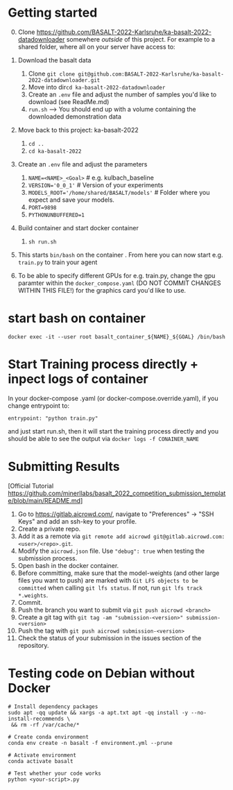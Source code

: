 # Getting started

0. Clone https://github.com/BASALT-2022-Karlsruhe/ka-basalt-2022-datadownloader somewhere *outside* of this project. 
For example to a shared folder, where all on your server have access to:
1. Download the basalt data
   1. Clone `git clone git@github.com:BASALT-2022-Karlsruhe/ka-basalt-2022-datadownloader.git`
   2. Move into dir`cd ka-basalt-2022-datadownloader`
   3. Create an `.env` file and adjust the number of samples you'd like to download (see ReadMe.md)
   3. `run.sh` --> You should end up with a volume containing the downloaded demonstration data 
2. Move back to this project: ka-basalt-2022
   1. `cd ..`
   2. `cd ka-basalt-2022`
3. Create an `.env` file and adjust the parameters
   1. `NAME=<NAME>_<Goal>` # e.g. kulbach_baseline 
   2. `VERSION='0_0_1'` # Version of your experiments
   3. `MODELS_ROOT='/home/shared/BASALT/models'` # Folder where you expect and save your models.
   4. `PORT=9898`
   5. `PYTHONUNBUFFERED=1`
4. Build container and start docker container
   1. `sh run.sh`
5. This starts `bin/bash` on the container . From here you can now start e.g. `train.py` to train your agent

6. To be able to specify different GPUs for e.g. train.py, change the gpu paramter within the `docker_compose.yaml` (DO NOT COMMIT CHANGES WITHIN THIS FILE!) for the graphics card you'd like to use.

# start bash on container
```shell
docker exec -it --user root basalt_container_${NAME}_${GOAL} /bin/bash
```

# Start Training process directly + inpect logs of container
In your docker-compose .yaml (or docker-compose.override.yaml), if you change entrypoint to:

`entrypoint: "python train.py"` 

and just start run.sh, then it will start the training process directly and you should be able to see the output via `docker logs -f CONAINER_NAME`

# Submitting Results 
[Official Tutorial https://github.com/minerllabs/basalt_2022_competition_submission_template/blob/main/README.md]

1. Go to https://gitlab.aicrowd.com/, navigate to "Preferences" -> "SSH Keys" and add an ssh-key to your profile. 
2. Create a private repo. 
3. Add it as a remote via `git remote add aicrowd git@gitlab.aicrowd.com:<user>/<repo>.git`. 
4. Modify the `aicrowd.json` file. Use `"debug": true` when testing the submission process.
5. Open bash in the docker container. 
6. Before committing, make sure that the model-weights (and other large files you want to push) are marked with `Git LFS objects to be committed` when calling `git lfs status`. If not, run `git lfs track *.weights`. 
7. Commit. 
8. Push the branch you want to submit via `git push aicrowd <branch>` 
9. Create a git tag with `git tag -am "submission-<version>" submission-<version>`
10. Push the tag with `git push aicrowd submission-<version>`
11. Check the status of your submission in the issues section of the repository.

# Testing code on Debian without Docker

```shell
# Install dependency packages
sudo apt -qq update && xargs -a apt.txt apt -qq install -y --no-install-recommends \
 && rm -rf /var/cache/*

# Create conda environment
conda env create -n basalt -f environment.yml --prune

# Activate environment
conda activate basalt

# Test whether your code works
python <your-script>.py 
```
